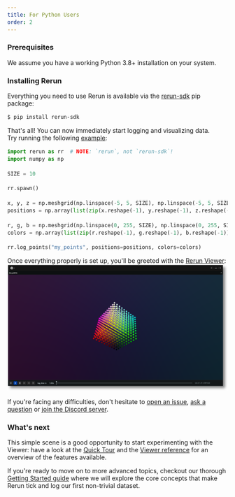 ```yaml
---
title: For Python Users
order: 2
---
```


### Prerequisites

We assume you have a working Python 3.8+ installation on your system.

### Installing Rerun

Everything you need to use Rerun is available via the [rerun-sdk](https://pypi.org/project/rerun-sdk/) pip package:
```bash
$ pip install rerun-sdk
```

<!-- TODO: make sure that commit hash is up-to-date before final PR -->
That's all! You can now immediately start logging and visualizing data.  
Try running the following [example](https://github.com/rerun-io/rerun/blob/97fc327322fdccbf3fceb30c27c54ab69e5da45f/examples/minimal/main.py):
```python
import rerun as rr  # NOTE: `rerun`, not `rerun-sdk`!
import numpy as np

SIZE = 10

rr.spawn()

x, y, z = np.meshgrid(np.linspace(-5, 5, SIZE), np.linspace(-5, 5, SIZE), np.linspace(-5, 5, SIZE))
positions = np.array(list(zip(x.reshape(-1), y.reshape(-1), z.reshape(-1))))

r, g, b = np.meshgrid(np.linspace(0, 255, SIZE), np.linspace(0, 255, SIZE), np.linspace(0, 255, SIZE))
colors = np.array(list(zip(r.reshape(-1), g.reshape(-1), b.reshape(-1))), dtype=np.uint8)

rr.log_points("my_points", positions=positions, colors=colors)
```
<!-- TODO: s/my_points/cube_cloud -->

Once everything properly is set up, you'll be greeted with the [Rerun Viewer](../reference/viewer/overview.md):
![intro users - result](/docs-media/intro_users1_result.png)

If you're facing any difficulties, don't hesitate to [open an issue](https://github.com/rerun-io/rerun/issues/new/choose), [ask a question](https://github.com/rerun-io/rerun/discussions) or [join the Discord server](https://discord.com/invite/rerun).

### What's next

This simple scene is a good opportunity to start experimenting with the Viewer: have a look at the [Quick Tour](getting-started/quick-tour) and the [Viewer reference](reference/viewer/overview) for an overview of the features available.

If you're ready to move on to more advanced topics, checkout our thorough [Getting Started guide](logging-python) where we will explore the core concepts that make Rerun tick and log our first non-trivial dataset.
